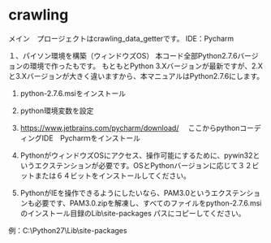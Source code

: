 # crawling

メイン　プロージェクトはcrawling_data_getterです。
IDE：Pycharm


１、パイソン環境を構築（ウィンドウズOS）
本コード全部Python2.7.6バージョンの環境で作ったもです。
もともとPython 3.Xバージョンが最新ですが、2.Xと3.Xバージョンが大きく違いますから、本マニュアルはPython2.7.6にします。

1) 	python-2.7.6.msiをインストール

2) 	python環境変数を設定

3) 	https://www.jetbrains.com/pycharm/download/ 　ここからpythonコーディングIDE　Pycharｍをインストール

4) 	PythonがウィンドウズOSにアクセス、操作可能にするために、pywin32というエクステンションが必要です。OSとPythonバージョンに応じて３２ビットまたは６４ビットをインストールしてください。

5)  PythonがIEを操作できるようにしたいなら、PAM3.0というエクステンションも必要です、PAM3.0.zipを解凍し、すべてのファイルをpython-2.7.6.msiのインストール目録のLib\site-packages パスにコピーしてください。


例：C:\Python27\Lib\site-packages


